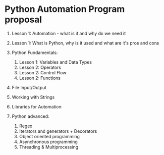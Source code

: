 # Python Automation Program proposal

1. Lesson 1: Automation - what is it and why do we need it 

2. Lesson 1: What is Python, why is it used and what are it's pros and cons

3. Python Fundamentals:
   1. Lesson 1: Variables and Data Types
   2. Lesson 2: Operators
   3. Lesson 2: Control Flow
   4. Lesson 2: Functions

4. File Input/Output
5. Working with Strings
6. Libraries for Automation
7. Python advanced:
   1. Regex
   2. Iterators and generators + Decorators
   3. Object oriented programming
   4. Asynchronous programming
   5. Threading & Multiprocessing